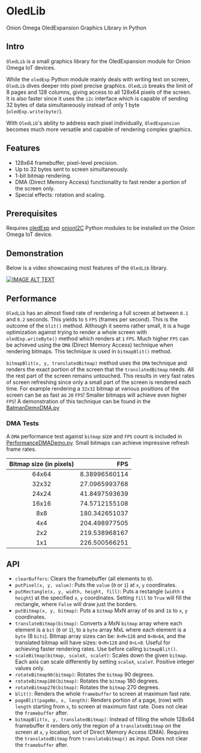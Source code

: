 # OledLib
Onion Omega OledExpansion Graphics Library in Python

## Intro
`OledLib` is a small graphics library for the OledExpansion module for Onion Omega IoT devices.

While the `oledExp` Python module mainly deals with writing text on screen, `OledLib` dives deeper into pixel precise graphics.
`OledLib` breaks the limit of 8 pages and 128 columns, giving access to all 128x64 pixels of the screen. It is also faster since it uses the `i2c` interface which is capable of sending 32 bytes of data simultaneously instead of only 1 byte (`oledExp.write(byte)`). 

With `OledLib`'s ability to address each pixel individually, `OledExpansion` becomes much more versatile and capable of rendering complex graphics.

## Features
- 128x64 framebuffer, pixel-level precision.
- Up to 32 bytes sent to screen simultaneously.
- 1-bit bitmap rendering.
- DMA (Direct Memory Access) functionality to fast render a portion of the screen only.
- Special effects: rotation and scaling.

## Prerequisites
Requires [oledExp](https://docs.onion.io/omega2-docs/oled-expansion-python-module.html) and [onionI2C](https://docs.onion.io/omega2-docs/i2c-python-module.html) 
Python modules to be installed on the Onion Omega IoT device.

## Demonstration
Below is a video showcasing most features of the `OledLib` library.

[![IMAGE ALT TEXT](http://img.youtube.com/vi/tv8f6IBPjpM/0.jpg)](https://www.youtube.com/watch?v=tv8f6IBPjpM "OledLib Graphics Library Demonstration")

## Performance
`OledLib` has an almost fixed rate of rendering a full screen at between `0.1` and `0.2` seconds. This yields to `5` `FPS` (frames per second). This is the outcome of the `blit()` method. Although it seems rather small, it is a huge optimization against trying to render a whole screen with `oledExp.writeByte()` method which renders at `1` `FPS`. Much higher `FPS` can be achieved using the `DMA` (Direct Memory Access) technique when rendering bitmaps. This technique is used in `bitmapBlit()` method.

`bitmapBlit(x, y, translatedBitmap)` method uses the `DMA` technique and renders the exact portion of the screen that the `translatedBitmap` needs. All the rest part of the screen remains untouched. This results in very fast rates of screen refreshing since only a small part of the screen is rendered each time. For example rendering a `32x32` bitmap at various positions of the screen can be as fast as `20` `FPS`! Smaller bitmaps will achieve even higher `FPS`! A demonstration of this technique can be found in the [BatmanDemoDMA.py](https://github.com/pleft/omega-python-oled/blob/master/BatmanDemoDMA.py)

### DMA Tests
A `DMA` performance test against `bitmap` size and `FPS` count is included in [PerformanceDMADemo.py](https://github.com/pleft/omega-python-oled/blob/master/PerformanceDMADemo.py). Small bitmaps can achieve impressive refresh frame rates.

| Bitmap size (in pixels) | FPS           |
| :---------------------: | ------------: |
| 64x64                   | 8.38996560114 |
| 32x32                   | 27.0965993768 |
| 24x24                   | 41.8497593639 |
| 16x16                   | 74.5712155108 |
| 8x8                     | 180.342651037 |
| 4x4                     | 204.498977505 |
| 2x2                     | 219.538968167 |
| 1x1                     | 226.500566251 |


## API
- `clearBuffers`: Clears the framebuffer (all elements to `0`).
- `putPixel(x, y, value)`: Puts the `value` (`0` or `1`) at `x`, `y` coordinates.
- `putRectangle(x, y, width, height, fill)`: Puts a rectangle (`width` x `height`) at the specified `x`, `y` coordinates. Setting `fill` to `True` will fill the rectangle, where `False` will draw just the borders.
- `putBitmap(x, y, bitmap)`: Puts a `bitmap` MxN array of `0`s and `1`s to `x`, `y` coordinates.
- `translateBitmap(bitmap)`: Converts a MxN `bitmap` array where each element is a `bit` (`0` or `1`), to a `byte` array MxL where each element is a `byte` (8 `bits`). Bitmap array sizes can be: `0<M<128` and `0<N<64`, and the translated bitmap will have sizes: `0<M<128` and `0<L<8`. Useful for achieving faster rendering rates. Use before calling `bitmapBlit()`.
- `scaleBitmap(bitmap, scaleX, scaleY)`: Scales down the given `bitmap`. Each axis can scale differently by setting `scaleX`, `scaleY`. Positive integer values only.
- `rotateBitmap90(bitmap)`: Rotates the `bitmap` 90 degrees.
- `rotateBitmap180(bitmap)`: Rotates the `bitmap` 180 degrees.
- `rotateBitmap270(bitmap)`: Rotates the `bitmap` 270 degrees.
- `blit()`: Renders the whole `framebuffer` to screen at maximum fast rate.
- `pageBlit(pageNo, x, length)`: Renders portion of a page, (row) with `length` starting from `x`, to screen at maximum fast rate. Does not clear the `framebuffer` after.
- `bitmapBlit(x, y, translatedBitmap)`: Instead of filling the whole 128x64 framebuffer it renders only the region of a `translatedBitmap` on the screen at `x`, `y` location, sort of Direct Memory Access (DMA). Requires the `translatedBitmap` from `translateBitmap()` as input. Does not clear the `framebuffer` after.
